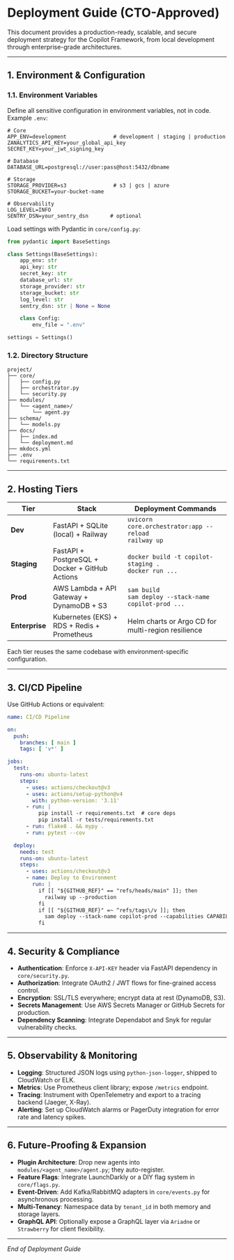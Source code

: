 # Deployment Guide (CTO-Approved)

This document provides a production-ready, scalable, and secure deployment strategy for the Copilot Framework, from local development through enterprise-grade architectures.

---

## 1. Environment & Configuration

### 1.1. Environment Variables
Define all sensitive configuration in environment variables, not in code. Example `.env`:

```dotenv
# Core
APP_ENV=development               # development | staging | production
ZANALYTICS_API_KEY=your_global_api_key
SECRET_KEY=your_jwt_signing_key

# Database
DATABASE_URL=postgresql://user:pass@host:5432/dbname

# Storage
STORAGE_PROVIDER=s3               # s3 | gcs | azure
STORAGE_BUCKET=your-bucket-name

# Observability
LOG_LEVEL=INFO
SENTRY_DSN=your_sentry_dsn       # optional
```

Load settings with Pydantic in `core/config.py`:

```python
from pydantic import BaseSettings

class Settings(BaseSettings):
    app_env: str
    api_key: str
    secret_key: str
    database_url: str
    storage_provider: str
    storage_bucket: str
    log_level: str
    sentry_dsn: str | None = None

    class Config:
        env_file = ".env"

settings = Settings()
```

### 1.2. Directory Structure
```
project/
├── core/
│   ├── config.py
│   ├── orchestrator.py
│   └── security.py
├── modules/
│   └── <agent_name>/
│       └── agent.py
├── schema/
│   └── models.py
├── docs/
│   ├── index.md
│   └── deployment.md
├── mkdocs.yml
├── .env
└── requirements.txt
```

---

## 2. Hosting Tiers

| Tier         | Stack                                         | Deployment Commands                                           |
| ------------ | --------------------------------------------- | ------------------------------------------------------------- |
| **Dev**      | FastAPI + SQLite (local) + Railway            | `uvicorn core.orchestrator:app --reload`<br>`railway up`      |
| **Staging**  | FastAPI + PostgreSQL + Docker + GitHub Actions| `docker build -t copilot-staging .`<br>`docker run ...`       |
| **Prod**     | AWS Lambda + API Gateway + DynamoDB + S3      | `sam build`<br>`sam deploy --stack-name copilot-prod ...`     |
| **Enterprise**| Kubernetes (EKS) + RDS + Redis + Prometheus | Helm charts or Argo CD for multi-region resilience            |

Each tier reuses the same codebase with environment-specific configuration.

---

## 3. CI/CD Pipeline

Use GitHub Actions or equivalent:

```yaml
name: CI/CD Pipeline

on:
  push:
    branches: [ main ]
    tags: [ 'v*' ]

jobs:
  test:
    runs-on: ubuntu-latest
    steps:
      - uses: actions/checkout@v3
      - uses: actions/setup-python@v4
        with: python-version: '3.11'
      - run: |
          pip install -r requirements.txt  # core deps
          pip install -r tests/requirements.txt
      - run: flake8 . && mypy .
      - run: pytest --cov

  deploy:
    needs: test
    runs-on: ubuntu-latest
    steps:
      - uses: actions/checkout@v3
      - name: Deploy to Environment
        run: |
          if [[ "${GITHUB_REF}" == "refs/heads/main" ]]; then
            railway up --production
          fi
          if [[ "${GITHUB_REF}" =~ ^refs/tags\/v ]]; then
            sam deploy --stack-name copilot-prod --capabilities CAPABILITY_IAM
          fi
```

---

## 4. Security & Compliance

- **Authentication**: Enforce `X-API-KEY` header via FastAPI dependency in `core/security.py`.  
- **Authorization**: Integrate OAuth2 / JWT flows for fine-grained access control.  
- **Encryption**: SSL/TLS everywhere; encrypt data at rest (DynamoDB, S3).  
- **Secrets Management**: Use AWS Secrets Manager or GitHub Secrets for production.  
- **Dependency Scanning**: Integrate Dependabot and Snyk for regular vulnerability checks.

---

## 5. Observability & Monitoring

- **Logging**: Structured JSON logs using `python-json-logger`, shipped to CloudWatch or ELK.  
- **Metrics**: Use Prometheus client library; expose `/metrics` endpoint.  
- **Tracing**: Instrument with OpenTelemetry and export to a tracing backend (Jaeger, X-Ray).  
- **Alerting**: Set up CloudWatch alarms or PagerDuty integration for error rate and latency spikes.

---

## 6. Future-Proofing & Expansion

- **Plugin Architecture**: Drop new agents into `modules/<agent_name>/agent.py`; they auto-register.  
- **Feature Flags**: Integrate LaunchDarkly or a DIY flag system in `core/flags.py`.  
- **Event-Driven**: Add Kafka/RabbitMQ adapters in `core/events.py` for asynchronous processing.  
- **Multi-Tenancy**: Namespace data by `tenant_id` in both memory and storage layers.  
- **GraphQL API**: Optionally expose a GraphQL layer via `Ariadne` or `Strawberry` for client flexibility.

---

*End of Deployment Guide*